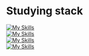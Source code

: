 <h1>Studying stack</h1>

[![My Skills](https://skillicons.dev/icons?i=html,css,js&theme=dark)](https://skillicons.dev) <br>
[![My Skills](https://skillicons.dev/icons?i=tailwind,ts,react&theme=dark)](https://skillicons.dev) <br>
[![My Skills](https://skillicons.dev/icons?i=java,mysql,mongo&theme=dark)](https://skillicons.dev) <br>
[![My Skills](https://skillicons.dev/icons?i=ubuntu,windows,apple&theme=dark)](https://skillicons.dev) <br>




